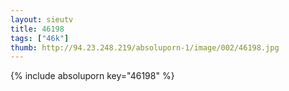 ```yaml
--- 
layout: sieutv
title: 46198
tags: ["46k"]
thumb: http://94.23.248.219/absoluporn-1/image/002/46198.jpg
---
```

{% include absoluporn key="46198" %} 
